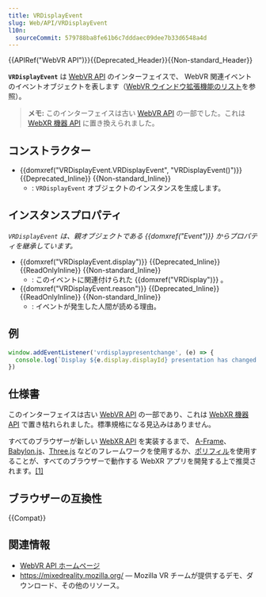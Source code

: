 ```yaml
---
title: VRDisplayEvent
slug: Web/API/VRDisplayEvent
l10n:
  sourceCommit: 579788ba8fe61b6c7dddaec09dee7b33d6548a4d
---
```


{{APIRef("WebVR API")}}{{Deprecated_Header}}{{Non-standard_Header}}

**`VRDisplayEvent`** は [WebVR API](/ja/docs/Web/API/WebVR_API) のインターフェイスで、 WebVR 関連イベントのイベントオブジェクトを表します（[WebVR ウインドウ拡張機能のリスト](/ja/docs/Web/API/WebVR_API#window)を参照）。

> **メモ:** このインターフェイスは古い [WebVR API](https://immersive-web.github.io/webvr/spec/1.1/) の一部でした。これは [WebXR 機器 API](https://immersive-web.github.io/webxr/) に置き換えられました。

## コンストラクター

- {{domxref("VRDisplayEvent.VRDisplayEvent", "VRDisplayEvent()")}} {{Deprecated_Inline}} {{Non-standard_Inline}}
  - : `VRDisplayEvent` オブジェクトのインスタンスを生成します。

## インスタンスプロパティ

_`VRDisplayEvent` は、親オブジェクトである {{domxref("Event")}} からプロパティを継承しています。_

- {{domxref("VRDisplayEvent.display")}} {{Deprecated_Inline}} {{ReadOnlyInline}} {{Non-standard_Inline}}
  - : このイベントに関連付けられた {{domxref("VRDisplay")}} 。
- {{domxref("VRDisplayEvent.reason")}} {{Deprecated_Inline}} {{ReadOnlyInline}} {{Non-standard_Inline}}
  - : イベントが発生した人間が読める理由。

## 例

```js
window.addEventListener('vrdisplaypresentchange', (e) => {
  console.log(`Display ${e.display.displayId} presentation has changed. Reason given: ${e.reason}.`);
})
```

## 仕様書

このインターフェイスは古い [WebVR API](https://immersive-web.github.io/webvr/spec/1.1/) の一部であり、これは [WebXR 機器 API](https://immersive-web.github.io/webxr/) で置き枯れられました。標準規格になる見込みはありません。

すべてのブラウザーが新しい [WebXR API](/ja/docs/Web/API/WebXR_Device_API/Fundamentals) を実装するまで、 [A-Frame](https://aframe.io/)、[Babylon.js](https://www.babylonjs.com/)、[Three.js](https://threejs.org/) などのフレームワークを使用するか、[ポリフィル](https://github.com/immersive-web/webxr-polyfill)を使用することが、すべてのブラウザーで動作する WebXR アプリを開発する上で推奨されます。[\[1\]](https://developer.oculus.com/documentation/web/port-vr-xr/)

## ブラウザーの互換性

{{Compat}}

## 関連情報

- [WebVR API ホームページ](/ja/docs/Web/API/WebVR_API)
- <https://mixedreality.mozilla.org/> — Mozilla VR チームが提供するデモ、ダウンロード、その他のリソース。
